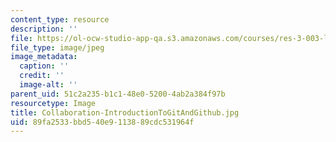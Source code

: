 ```yaml
---
content_type: resource
description: ''
file: https://ol-ocw-studio-app-qa.s3.amazonaws.com/courses/res-3-003-learn-to-build-your-own-videogame-with-the-unity-game-engine-and-microsoft-kinect-january-iap-2017/89fa2533bbd540e9113889cdc531964f_Collaboration-IntroductionToGitAndGithub.jpg
file_type: image/jpeg
image_metadata:
  caption: ''
  credit: ''
  image-alt: ''
parent_uid: 51c2a235-b1c1-48e0-5200-4ab2a384f97b
resourcetype: Image
title: Collaboration-IntroductionToGitAndGithub.jpg
uid: 89fa2533-bbd5-40e9-1138-89cdc531964f
---
```

